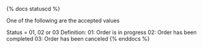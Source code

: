 {% docs statuscd %} 

One of the following are the accepted values

Status = 01, 02 or 03
Definition: 01: Order is in progress
            02: Order has been completed
            03: Order has been canceled
{% enddocs %}